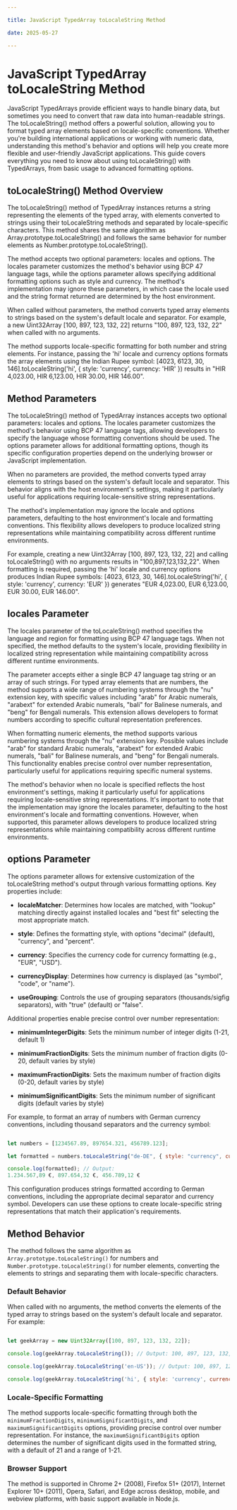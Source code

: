 ```yaml
---

title: JavaScript TypedArray toLocaleString Method

date: 2025-05-27

---
```



# JavaScript TypedArray toLocaleString Method

JavaScript TypedArrays provide efficient ways to handle binary data, but sometimes you need to convert that raw data into human-readable strings. The toLocaleString() method offers a powerful solution, allowing you to format typed array elements based on locale-specific conventions. Whether you're building international applications or working with numeric data, understanding this method's behavior and options will help you create more flexible and user-friendly JavaScript applications. This guide covers everything you need to know about using toLocaleString() with TypedArrays, from basic usage to advanced formatting options.


## toLocaleString() Method Overview

The toLocaleString() method of TypedArray instances returns a string representing the elements of the typed array, with elements converted to strings using their toLocaleString methods and separated by locale-specific characters. This method shares the same algorithm as Array.prototype.toLocaleString() and follows the same behavior for number elements as Number.prototype.toLocaleString().

The method accepts two optional parameters: locales and options. The locales parameter customizes the method's behavior using BCP 47 language tags, while the options parameter allows specifying additional formatting options such as style and currency. The method's implementation may ignore these parameters, in which case the locale used and the string format returned are determined by the host environment.

When called without parameters, the method converts typed array elements to strings based on the system's default locale and separator. For example, a new Uint32Array [100, 897, 123, 132, 22] returns "100, 897, 123, 132, 22" when called with no arguments.

The method supports locale-specific formatting for both number and string elements. For instance, passing the 'hi' locale and currency options formats the array elements using the Indian Rupee symbol: [4023, 6123, 30, 146].toLocaleString('hi', { style: 'currency', currency: 'HIR' }) results in "HIR 4,023.00, HIR 6,123.00, HIR 30.00, HIR 146.00".


## Method Parameters

The toLocaleString() method of TypedArray instances accepts two optional parameters: locales and options. The locales parameter customizes the method's behavior using BCP 47 language tags, allowing developers to specify the language whose formatting conventions should be used. The options parameter allows for additional formatting options, though its specific configuration properties depend on the underlying browser or JavaScript implementation.

When no parameters are provided, the method converts typed array elements to strings based on the system's default locale and separator. This behavior aligns with the host environment's settings, making it particularly useful for applications requiring locale-sensitive string representations.

The method's implementation may ignore the locale and options parameters, defaulting to the host environment's locale and formatting conventions. This flexibility allows developers to produce localized string representations while maintaining compatibility across different runtime environments.

For example, creating a new Uint32Array [100, 897, 123, 132, 22] and calling toLocaleString() with no arguments results in "100,897,123,132,22". When formatting is required, passing the 'hi' locale and currency options produces Indian Rupee symbols: [4023, 6123, 30, 146].toLocaleString('hi', { style: 'currency', currency: 'EUR' }) generates "EUR 4,023.00, EUR 6,123.00, EUR 30.00, EUR 146.00".


## locales Parameter

The locales parameter of the toLocaleString() method specifies the language and region for formatting using BCP 47 language tags. When not specified, the method defaults to the system's locale, providing flexibility in localized string representation while maintaining compatibility across different runtime environments.

The parameter accepts either a single BCP 47 language tag string or an array of such strings. For typed array elements that are numbers, the method supports a wide range of numbering systems through the "nu" extension key, with specific values including "arab" for Arabic numerals, "arabext" for extended Arabic numerals, "bali" for Balinese numerals, and "beng" for Bengali numerals. This extension allows developers to format numbers according to specific cultural representation preferences.

When formatting numeric elements, the method supports various numbering systems through the "nu" extension key. Possible values include "arab" for standard Arabic numerals, "arabext" for extended Arabic numerals, "bali" for Balinese numerals, and "beng" for Bengali numerals. This functionality enables precise control over number representation, particularly useful for applications requiring specific numeral systems.

The method's behavior when no locale is specified reflects the host environment's settings, making it particularly useful for applications requiring locale-sensitive string representations. It's important to note that the implementation may ignore the locales parameter, defaulting to the host environment's locale and formatting conventions. However, when supported, this parameter allows developers to produce localized string representations while maintaining compatibility across different runtime environments.


## options Parameter

The options parameter allows for extensive customization of the toLocaleString method's output through various formatting options. Key properties include:

- **localeMatcher**: Determines how locales are matched, with "lookup" matching directly against installed locales and "best fit" selecting the most appropriate match.

- **style**: Defines the formatting style, with options "decimal" (default), "currency", and "percent".

- **currency**: Specifies the currency code for currency formatting (e.g., "EUR", "USD").

- **currencyDisplay**: Determines how currency is displayed (as "symbol", "code", or "name").

- **useGrouping**: Controls the use of grouping separators (thousands/sigfig separators), with "true" (default) or "false".

Additional properties enable precise control over number representation:

- **minimumIntegerDigits**: Sets the minimum number of integer digits (1-21, default 1)

- **minimumFractionDigits**: Sets the minimum number of fraction digits (0-20, default varies by style)

- **maximumFractionDigits**: Sets the maximum number of fraction digits (0-20, default varies by style)

- **minimumSignificantDigits**: Sets the minimum number of significant digits (default varies by style)

For example, to format an array of numbers with German currency conventions, including thousand separators and the currency symbol:

```javascript

let numbers = [1234567.89, 897654.321, 456789.123];

let formatted = numbers.toLocaleString("de-DE", { style: "currency", currency: "EUR" });

console.log(formatted); // Output: 
1.234.567,89 €, 897.654,32 €, 456.789,12 €

```

This configuration produces strings formatted according to German conventions, including the appropriate decimal separator and currency symbol. Developers can use these options to create locale-specific string representations that match their application's requirements.


## Method Behavior

The method follows the same algorithm as `Array.prototype.toLocaleString()` for numbers and `Number.prototype.toLocaleString()` for number elements, converting the elements to strings and separating them with locale-specific characters.


### Default Behavior

When called with no arguments, the method converts the elements of the typed array to strings based on the system's default locale and separator. For example:

```javascript

let geekArray = new Uint32Array([100, 897, 123, 132, 22]);

console.log(geekArray.toLocaleString()); // Output: 100, 897, 123, 132, 22

console.log(geekArray.toLocaleString('en-US')); // Output: 100, 897, 123, 132, 22

console.log(geekArray.toLocaleString('hi', { style: 'currency', currency: 'HIR' })); // Output: HIR 100.00,HIR 897.00,HIR 123.00,HIR 132.00,HIR 22.00

```


### Locale-Specific Formatting

The method supports locale-specific formatting through both the `minimumFractionDigits`, `minimumSignificantDigits`, and `maximumSignificantDigits` options, providing precise control over number representation. For instance, the `maximumSignificantDigits` option determines the number of significant digits used in the formatted string, with a default of 21 and a range of 1-21.


### Browser Support

The method is supported in Chrome 2+ (2008), Firefox 51+ (2017), Internet Explorer 10+ (2011), Opera, Safari, and Edge across desktop, mobile, and webview platforms, with basic support available in Node.js.

